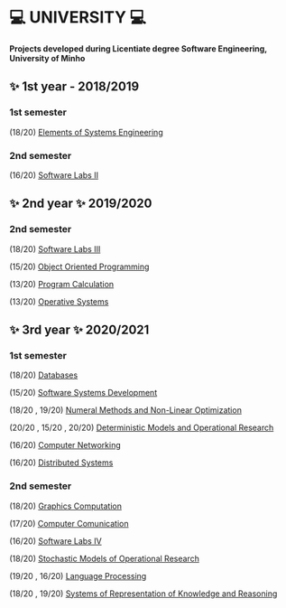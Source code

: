 # :computer: UNIVERSITY :computer:

**Projects developed during Licentiate degree Software Engineering, University of Minho** 

## :sparkles: 1st year - 2018/2019

### 1st semester
(18/20) [Elements of Systems Engineering](https://github.com/rita-peixoto/uminho-lei/tree/main/1YEAR/1st/EES)

### 2nd semester
(16/20) [Software Labs II](https://github.com/rita-peixoto/uminho-lei/tree/main/1YEAR/2nd/LI2)

## :sparkles: 2nd year :sparkles: 2019/2020

### 2nd semester
(18/20) [Software Labs III](https://github.com/rita-peixoto/uminho-lei/tree/main/2YEAR/2nd/LI3)

(15/20) [Object Oriented Programming](https://github.com/rita-peixoto/uminho-lei/tree/main/2YEAR/2nd/POO)

(13/20) [Program Calculation](https://github.com/rita-peixoto/uminho-lei/tree/main/2YEAR/2nd/CP)

(13/20) [Operative Systems](https://github.com/rita-peixoto/uminho-lei/tree/main/2YEAR/2nd/SO)

## :sparkles: 3rd year  :sparkles: 2020/2021

### 1st semester 

(18/20) [Databases](https://github.com/rita-peixoto/uminho-lei/tree/main/3YEAR/1st/BD)

(15/20) [Software Systems Development](https://github.com/rita-peixoto/uminho-lei/tree/main/3YEAR/1st/DSS)

(18/20 , 19/20) [Numeral Methods and Non-Linear Optimization](https://github.com/rita-peixoto/uminho-lei/tree/main/3YEAR/1st/MNONL)

(20/20 , 15/20 , 20/20) [Deterministic Models and Operational Research](https://github.com/rita-peixoto/uminho-lei/tree/main/3YEAR/1st/MDIO)

(16/20) [Computer Networking](https://github.com/rita-peixoto/uminho-lei/tree/main/3YEAR/1st/RC)

(16/20) [Distributed Systems](https://github.com/rita-peixoto/uminho-lei/tree/main/3YEAR/1st/SD)


### 2nd semester

(18/20) [Graphics Computation](https://github.com/rita-peixoto/uminho-lei/tree/main/3YEAR/2nd/CG)

(17/20) [Computer Comunication](https://github.com/rita-peixoto/uminho-lei/tree/main/3YEAR/2nd/CC)

(16/20) [Software Labs IV](https://github.com/rita-peixoto/uminho-lei/tree/main/3YEAR/2nd/LI4)

(18/20) [Stochastic Models of Operational Research](https://github.com/rita-peixoto/uminho-lei/tree/main/3YEAR/2nd/MEIO)

(19/20 , 16/20) [Language Processing](https://github.com/rita-peixoto/uminho-lei/tree/main/3YEAR/2nd/PL)

(18/20 , 19/20) [Systems of Representation of Knowledge and Reasoning](https://github.com/rita-peixoto/uminho-lei/tree/main/3YEAR/2nd/SRCR)







